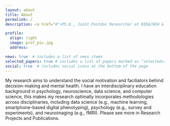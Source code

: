```yaml
---
layout: about
title: About
permalink: /
description: <a href="#">Ph.D., Joint Postdoc Researcher at NIDA/NIH & WWBP/UPenn

profile:
  align: right
  image: prof_pic.jpg
  address: 

news: true  # includes a list of news items
selected_papers: true # includes a list of papers marked as "selected={true}"
social: true  # includes social icons at the bottom of the page
---
```


My research aims to understand the social motivation and faciliators behind decision-making and mental health.
I have an interdisciplinary education background in psychology, neuroscience, data science, and computer science, this makes my research optimally incorporates methodologies across disciplinaries, including data science (e.g., machine learning, smartphone-based digital phenotyping), psychology (e.g., survey and experiments), and neuroimaging (e.g., fMRI). 
Please see more in Research Projects and Publications.
